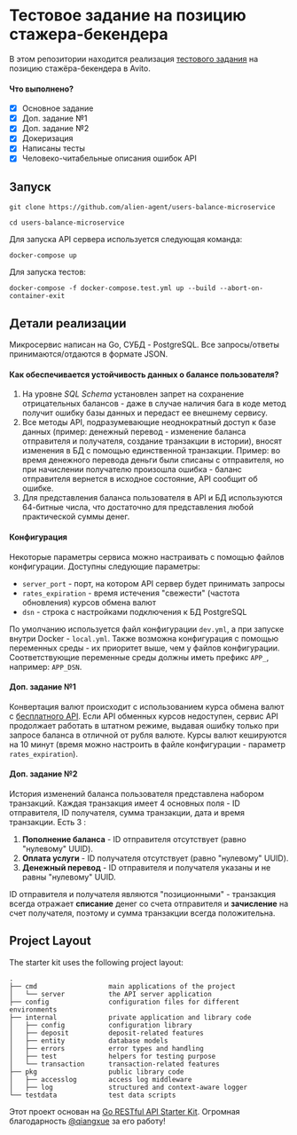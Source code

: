 # Тестовое задание на позицию стажера-бекендера
В этом репозитории находится реализация [тестового задания](https://github.com/avito-tech/autumn-2021-intern-assignment)
на позицию стажёра-бекендера в Avito.
#### Что выполнено?
- [x] Основное задание
- [x] Доп. задание №1
- [x] Доп. задание №2
- [x] Докеризация
- [x] Написаны тесты
- [x] Человеко-читабельные описания ошибок API
## Запуск
```
git clone https://github.com/alien-agent/users-balance-microservice

cd users-balance-microservice
```
Для запуска API сервера используется следующая команда:
```
docker-compose up
```
Для запуска тестов:
```
docker-compose -f docker-compose.test.yml up --build --abort-on-container-exit
```
## Детали реализации
Микросервис написан на Go, СУБД - PostgreSQL. Все запросы/ответы принимаются/отдаются в формате JSON.

#### Как обеспечивается устойчивость данных о балансе пользователя?
1. На уровне *SQL Schema* установлен запрет на сохранение отрицательных балансов - даже в случае наличия бага в коде метод
   получит ошибку базы данных и передаст ее внешнему сервису.
2. Все методы API, подразумевающие неоднократный доступ к базе данных (пример: денежный перевод - изменение баланса
   отправителя и получателя, создание транзакции в истории), вносят изменения в БД с помощью единственной транзакции. Пример:
   во время денежного перевода деньги были списаны с отправителя, но при начислении получателю произошла ошибка - баланс отправителя
   вернется в исходное состояние, API сообщит об ошибке.
3. Для представления баланса пользователя в API и БД используются 64-битные числа, что достаточно для представления любой
   практической суммы денег.

#### Конфигурация
Некоторые параметры сервиса можно настраивать с помощью файлов конфигурации. Доступны следующие параметры:
 - `server_port` - порт, на котором API сервер будет принимать запросы
 - `rates_expiration` - время истечения "свежести" (частота обновления) курсов обмена валют
 - `dsn` - строка с настройками подключения к БД PostgreSQL

По умолчанию используется файл конфигурации `dev.yml`, а при запуске внутри Docker - `local.yml`. Также возможна 
конфигурация с помощью переменных среды - их приоритет выше, чем у файлов конфигурации. Соответствующие переменные среды
должны иметь префикс `APP_`, например: `APP_DSN`.

#### Доп. задание №1
Конвертация валют происходит с использованием курса обмена валют с [бесплатного API](https://api.exchangerate.host/latest).
Если API обменных курсов недоступен, сервис API продолжает работать в штатном режиме, выдавая ошибку только при запросе 
баланса в отличной от рубля валюте. Курсы валют кешируются на 10 минут (время можно настроить в файле конфигурации - 
параметр `rates_expiration`). 

#### Доп. задание №2
История изменений баланса пользователя представлена набором транзакций. Каждая транзакция имеет 4 основных поля - ID 
отправителя, ID получателя, сумма транзакции, дата и время транзакции. Есть 3 :
1. **Пополнение баланса** - ID отправителя отсутствует (равно "нулевому" UUID).
2. **Оплата услуги** - ID получателя отсутствует (равно "нулевому" UUID).
3. **Денежный перевод** - ID отправителя и получателя указаны и не равны "нулевому" UUID.

ID отправителя и получателя являются "позиционными" - транзакция всегда отражает **списание** денег со счета отправителя 
и **зачисление** на счет получателя, поэтому и сумма транзакции всегда положительна.

## Project Layout

The starter kit uses the following project layout:

```
.
├── cmd                  main applications of the project
│   └── server           the API server application
├── config               configuration files for different environments
├── internal             private application and library code
│   ├── config           configuration library
│   ├── deposit          deposit-related features
│   ├── entity           database models
│   ├── errors           error types and handling
│   ├── test             helpers for testing purpose
│   └── transaction      transaction-related features
├── pkg                  public library code
│   ├── accesslog        access log middleware
│   ├── log              structured and context-aware logger
└── testdata             test data scripts
```

Этот проект основан на [Go RESTful API Starter Kit](https://github.com/qiangxue/go-rest-api).
Огромная благодарность [@qiangxue](https://github.com/qiangxue) за его работу!